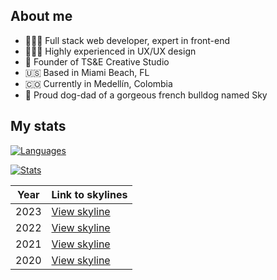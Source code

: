 ## About me

- 👨🏼‍💻 Full stack web developer, expert in front-end
- 👨🏼‍🎨 Highly experienced in UX/UX design
- 🚀 Founder of TS&E Creative Studio
- 🇺🇸 Based in Miami Beach, FL
- 🇨🇴 Currently in Medellín, Colombia
- 🐾 Proud dog-dad of a gorgeous french bulldog named Sky

## My stats

[![Languages](https://github-readme-stats-jason-guro.vercel.app/api/top-langs/?username=jay-guro&hide_title=true&langs_count=10&layout=compact&theme=tokyonight)](https://github.com/jay-guro)

[![Stats](https://github-readme-stats-jason-guro.vercel.app/api?username=jay-guro&count_private=true&hide_title=true&hide=stars,issues&include_all_commits=true&show_icons=true&theme=tokyonight)](https://github.com/jay-guro)
                                
| Year | Link to skylines |
|------|------|
| 2023 | [View skyline](https://skyline.github.com/jay-guro/2023) |
| 2022 | [View skyline](https://skyline.github.com/jay-guro/2022) |
| 2021 | [View skyline](https://skyline.github.com/jay-guro/2021) |
| 2020 | [View skyline](https://skyline.github.com/jay-guro/2020) |
